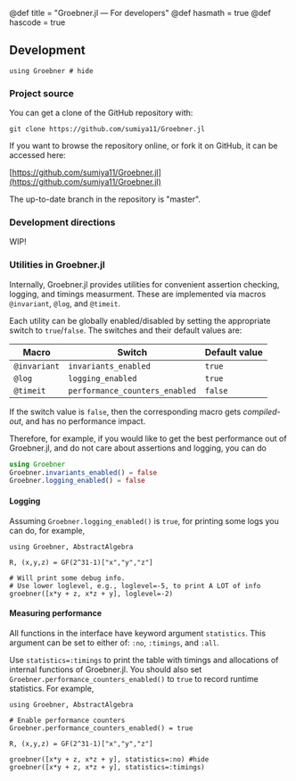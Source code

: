 @def title = "Groebner.jl — For developers"
@def hasmath = true
@def hascode = true
<!-- Note: by default hasmath == true and hascode == false. You can change this in
the config file by setting hasmath = false for instance and just setting it to true
where appropriate -->

## Development

```julia:load_groebner
using Groebner # hide
```

### Project source

You can get a clone of the GitHub repository with:

```
git clone https://github.com/sumiya11/Groebner.jl
```

If you want to browse the repository online, or fork it on GitHub, it can be accessed here:

[https://github.com/sumiya11/Groebner.jl](https://github.com/sumiya11/Groebner.jl)

The up-to-date branch in the repository is "master".

### Development directions

WIP!

### Utilities in Groebner.jl

Internally, Groebner.jl provides utilities for convenient assertion checking, logging, and timings measurment. These are implemented via macros `@invariant`, `@log`, and `@timeit`.

Each utility can be globally enabled/disabled by setting the appropriate switch to `true`/`false`. The switches and their default values are: 

| Macro        | Switch                         | Default value |
|--------------|--------------------------------|---------------|
| `@invariant` | `invariants_enabled`           | `true`        |
| `@log`       | `logging_enabled`              | `true`        |
| `@timeit`    | `performance_counters_enabled` | `false`       |

If the switch value is `false`, then the corresponding macro gets *compiled-out*, and has no performance impact.

Therefore, for example, if you would like to get the best performance out of Groebner.jl, and do not care about assertions and logging, you can do

```julia
using Groebner
Groebner.invariants_enabled() = false
Groebner.logging_enabled() = false
```

#### Logging

Assuming `Groebner.logging_enabled()` is `true`, for printing some logs you can do, for example,
```julia:./dev-log
using Groebner, AbstractAlgebra

R, (x,y,z) = GF(2^31-1)["x","y","z"]

# Will print some debug info.
# Use lower loglevel, e.g., loglevel=-5, to print A LOT of info
groebner([x*y + z, x*z + y], loglevel=-2)
```

#### Measuring performance

All functions in the interface have keyword argument `statistics`. This argument can be set to either of: `:no`, `:timings`, and `:all`. 

Use `statistics=:timings` to print the table with timings and allocations of internal functions of Groebner.jl.
You should also set `Groebner.performance_counters_enabled()` to `true` to record runtime statistics. For example,

```julia:dev-timings
using Groebner, AbstractAlgebra

# Enable performance counters
Groebner.performance_counters_enabled() = true

R, (x,y,z) = GF(2^31-1)["x","y","z"]

groebner([x*y + z, x*z + y], statistics=:no) #hide
groebner([x*y + z, x*z + y], statistics=:timings)
```
